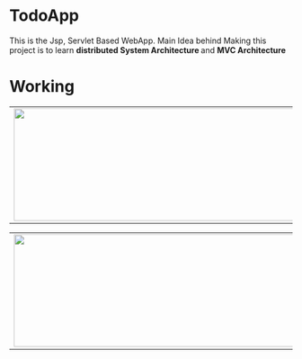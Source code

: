 # TodoApp
This is the Jsp, Servlet Based WebApp. Main Idea behind Making this project is to learn <b> distributed System Architecture </b> and <b>MVC Architecture </b>

# Working   

<table width="100%">
      <tr>
         <td><img  src="https://user-images.githubusercontent.com/46244176/83347499-02015700-a343-11ea-8475-7da5acf4facd.png" height="200" style="padding: 0 0 0 0" width="500"/></td>
         <td style="text-align:left;"><img class="logo" height="200" src="https://user-images.githubusercontent.com/46244176/83347701-578a3380-a344-11ea-9e99-b44e547d7150.png" width="500"/></td>
      </tr>
</table>
    
<table width="100%">
      <tr>
         <td><img  src="https://user-images.githubusercontent.com/46244176/83347767-f44cd100-a344-11ea-83a8-828e37a18fb3.png" height="200" style="padding: 0 0 0 0" width="500"/></td>
         <td style="text-align:left;"><img class="logo" height="200" src="https://user-images.githubusercontent.com/46244176/83347701-578a3380-a344-11ea-9e99-b44e547d7150.png" width="500"/></td>
      </tr>
</table>
    
    
</div>
